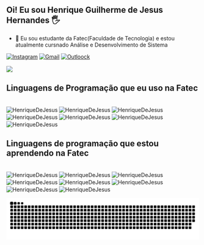 ## Oi! Eu sou Henrique Guilherme de Jesus Hernandes 🖐️

- 🌱 Eu sou estudante da Fatec(Faculdade de Tecnologia) e estou atualmente cursnado Análise e Desenvolvimento de Sistema

[![Instagram](https://img.shields.io/badge/Instagram-E4405F?style=for-the-badge&logo=instagram&logoColor=white)](https://www.instagram.com/henriqueguilherme27/) [![Gmail](https://img.shields.io/badge/Gmail-D14836?style=for-the-badge&logo=gmail&logoColor=white)](mailto:henriquedejesushernandes@gmail.com) [![Outloock](https://img.shields.io/badge/Microsoft_Outlook-0078D4?style=for-the-badge&logo=microsoft-outlook&logoColor=white)](mailto:henrique.hernandes01@fatec.sp.gov.br)

<!--Criar meu servidor no Discord-->
<!--[![Discord](https://img.shields.io/badge/Discord-7289DA?style=for-the-badge&logo=discord&logoColor=white)]
-->



<div>
<a href="https://github.com/HenriqueDeJesus/github-readme-stats">
<img height=200 align="center" src="https://github-readme-stats.vercel.app/api?username=HenriqueDeJesus&show_icons=false&theme=shadow_red"></a>
</div>

## Linguagens de Programação que eu uso na Fatec

<div style="display: inline_block"><br>
<img align="center" alt="HenriqueDeJesus"  
  src="https://img.shields.io/badge/HTML5-E34F26?style=for-the-badge&logo=html5&logoColor=white">
<img align="center" alt="HenriqueDeJesus"  
  src="https://img.shields.io/badge/CSS3-1572B6?style=for-the-badge&logo=css3&logoColor=white">
<img align="center" alt="HenriqueDeJesus"
  src="https://img.shields.io/badge/Bootstrap-563D7C?style=for-the-badge&logo=bootstrap&logoColor=white">
<img align="center" alt="HenriqueDeJesus"  
  src="https://img.shields.io/badge/PHP-777BB4?style=for-the-badge&logo=php&logoColor=white">
<img align="center" alt="HenriqueDeJesus"  
  src="https://img.shields.io/badge/Python-14354C?style=for-the-badge&logo=python&logoColor=white">
<img align="center" alt="HenriqueDeJesus"  
  src="https://img.shields.io/badge/MySQL-00000F?style=for-the-badge&logo=mysql&logoColor=white">
<img align="center" alt="HenriqueDeJesus"
  src="https://img.shields.io/badge/SQLite-07405E?style=for-the-badge&logo=sqlite&logoColor=white">
</div>
  
## Linguagens de programação que estou aprendendo na Fatec

<div style="display: inline_block"><br>
<img align="center" alt="HenriqueDeJesus"  
  src="https://img.shields.io/badge/JavaScript-F7DF1E?style=for-the-badge&logo=javascript&logoColor=black">
<img align="center" alt="HenriqueDeJesus"  
  src="https://img.shields.io/badge/Node.js-43853D?style=for-the-badge&logo=node.js&logoColor=white">
<img align="center" alt="HenriqueDeJesus"  
  src="https://img.shields.io/badge/TypeScript-007ACC?style=for-the-badge&logo=typescript&logoColor=white">
<img align="center" alt="HenriqueDeJesus"  
  src="https://img.shields.io/badge/Python-14354C?style=for-the-badge&logo=python&logoColor=white">
<img align="center" alt="HenriqueDeJesus"  
  src="https://img.shields.io/badge/Java-ED8B00?style=for-the-badge&logo=openjdk&logoColor=white">
<img align="center" alt="HenriqueDeJesus"  
  src="https://img.shields.io/badge/Kotlin-0095D5?&style=for-the-badge&logo=kotlin&logoColor=white">
<img align="center" alt="HenriqueDeJesus"  
  src="https://img.shields.io/badge/React-20232A?style=for-the-badge&logo=react&logoColor=61DAFB">
<img align="center" alt="HenriqueDeJesus"  
  src="https://img.shields.io/badge/Angular-DD0031?style=for-the-badge&logo=angular&logoColor=white">
</div>


![Snake animation](https://github.com/HenriqueDeJesus/HenriqueDeJesus/blob/output/github-contribution-grid-snake.svg)


<!--Voce tem que subir algum arquivo para mostrar as linguagens utilizada por você-->
<!--<a href="https://github.com/HenriqueDeJesus/convoychat">
  <img height=200 align="center" src="https://github-readme-stats.vercel.app/api/top-langs?username=HenriqueDeJesus&layout=compact&theme=shadow_red&langs_count=8&card_width=320" />
</a>-->
<!--**HenriqueDeJesus/HenriqueDeJesus** is a ✨ _special_ ✨ repository because its `README.md` (this file) appears on your GitHub profile.

Here are some ideas to get you started:

- 🔭 I’m currently working on ...
- 🌱 I’m currently learning ...
- 👯 I’m looking to collaborate on ...
- 🤔 I’m looking for help with ...
- 💬 Ask me about ...
- 📫 How to reach me: ...
- 😄 Pronouns: ...
- ⚡ Fun fact: ...
-->
